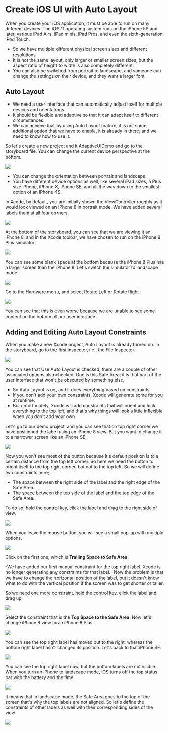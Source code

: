 # Create iOS UI with Auto Layout

When you create your iOS application, it must be able to run on many different devices. The iOS 11 operating system runs on the iPhone 5S and later, various iPad Airs, iPad minis, iPad Pros, and even the sixth-generation iPod Touch.

 - So we have multiple different physical screen sizes and different resolutions
 - It is not the same layout, only larger or smaller screen sizes, but the aspect ratio of height to width is also completely different.
 - You can also be switched from portrait to landscape, and someone can change the settings on their device, and they want a larger font. 

## Auto Layout

 - We need a user interface that can automatically adjust itself for multiple devices and orientations. 
 - It should be flexible and adaptive so that it can adapt itself to different circumstances.
 - We can achieve that by using Auto Layout feature, it is not some additional option that we have to enable, it is already in there, and we need to know how to use it.

So let's create a new project and it AdaptiveUIDemo and go to the storyboard file. You can change the current device perspective at the bottom. 

<img src="https://raw.githubusercontent.com/zzzprojects/iOS-Tutorial/master/docs/images/autolayout1.png">

 - You can change the orientation between portrait and landscape.
 - You have different device options as well, like several iPad sizes, a Plus size iPhone, iPhone X, iPhone SE, and all the way down to the smallest option of an iPhone 4S. 

In Xcode, by default, you are initially shown the ViewController roughly as it would look viewed on an iPhone 8 in portrait mode. We have added several labels them at all four corners.

<img src="https://raw.githubusercontent.com/zzzprojects/iOS-Tutorial/master/docs/images/autolayout2.png">

At the bottom of the storyboard, you can see that we are viewing it an iPhone 8, and in the Xcode toolbar, we have chosen to run on the iPhone 8 Plus simulator. 

<img src="https://raw.githubusercontent.com/zzzprojects/iOS-Tutorial/master/docs/images/autolayout3.png">

You can see some blank space at the bottom because the iPhone 8 Plus has a larger screen than the iPhone 8. Let's switch the simulator to landscape mode. 

<img src="https://raw.githubusercontent.com/zzzprojects/iOS-Tutorial/master/docs/images/autolayout4.png">

Go to the Hardware menu, and select Rotate Left or Rotate Right.

<img src="https://raw.githubusercontent.com/zzzprojects/iOS-Tutorial/master/docs/images/autolayout5.png">

You can see that this is even worse because we are unable to see some content on the bottom of our user interface. 

## Adding and Editing Auto Layout Constraints

When you make a new Xcode project, Auto Layout is already turned on. In the storyboard, go to the first inspector, i.e., the File Inspector. 

<img src="https://raw.githubusercontent.com/zzzprojects/iOS-Tutorial/master/docs/images/autolayout6.png">

You can see that Use Auto Layout is checked, there are a couple of other associated options also checked. One is this Safe Area; it is that part of the user interface that won't be obscured by something else.

 - So Auto Layout is on, and it does everything based on constraints. 
 - If you don't add your own constraints, Xcode will generate some for you at runtime. 
 - But unfortunately, Xcode will add constraints that will orient and lock everything to the top left, and that's why things will look a little inflexible when you don't add your own.

Let's go to our demo project, and you can see that on top right corner we have positioned the label using an iPhone 8 view. But you want to change it to a narrower screen like an iPhone SE.

<img src="https://raw.githubusercontent.com/zzzprojects/iOS-Tutorial/master/docs/images/autolayout7.png">

Now you won't see most of the button because it's default position is to a certain distance from the top left corner. So here we need the button to orient itself to the top right corner, but not to the top left. So we will define two constraints here;

 - The space between the right side of the label and the right edge of the Safe Area.
 - The space between the top side of the label and the top edge of the Safe Area.

To do so, hold the control key, click the label and drag to the right side of view.

<img src="https://raw.githubusercontent.com/zzzprojects/iOS-Tutorial/master/docs/images/autolayout8.png">

When you leave the mouse button, you will see a small pop-up with multiple options.

<img src="https://raw.githubusercontent.com/zzzprojects/iOS-Tutorial/master/docs/images/autolayout9.png">

Click on the first one, which is **Trailing Space to Safe Area**. 

 -We have added our first manual constraint for the top right label, Xcode is no longer generating any constraints for that label. 
 -Now the problem is that we have to change the horizontal position of the label, but it doesn't know what to do with the vertical position if the screen was to get shorter or taller. 

So we need one more constraint, hold the control key, click the label and drag up.

<img src="https://raw.githubusercontent.com/zzzprojects/iOS-Tutorial/master/docs/images/autolayout10.png">

Select the constraint that is the **Top Space to the Safe Area**.  Now let's change iPhone 8 view to an iPhone 8 Plus.

<img src="https://raw.githubusercontent.com/zzzprojects/iOS-Tutorial/master/docs/images/autolayout11.png">

You can see the top right label has moved out to the right, whereas the bottom right label hasn't changed its position. Let's back to that iPhone SE.

<img src="https://raw.githubusercontent.com/zzzprojects/iOS-Tutorial/master/docs/images/autolayout12.png">

You can see the top right label now, but the bottom labels are not visible. When you turn an iPhone to landscape mode, iOS turns off the top status bar with the battery and the time.  

<img src="https://raw.githubusercontent.com/zzzprojects/iOS-Tutorial/master/docs/images/autolayout13.png">

It means that in landscape mode, the Safe Area goes to the top of the screen that's why the top labels are not aligned. So let's define the constraints of other labels as well with their corresponding sides of the view.

<img src="https://raw.githubusercontent.com/zzzprojects/iOS-Tutorial/master/docs/images/autolayout14.png">
 
